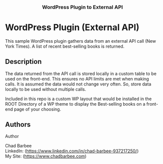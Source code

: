 <!-- PROJECT LOGO -->
<br />
<div align="center">
  
  <h3 align="center">WordPress Plugin to External API</h3>

</div>


# WordPress Plugin (External API)

This sample WordPress plugin gathers data from an external API call (New York Times). A list of recent best-selling books is returned.

## Description

The data returned from the API call is stored locally in a custom table to be used on the front-end. This ensures no API limits are met when making calls. It is assumed the data would not change very often. So, store data locally to be used without multiple calls.

Included in this repo is a custom WP layout that would be installed in the ROOT Directory of a WP theme to display the Best-selling books on a front-end page of your choosing.

## Authors

Author

Chad Barbee  
LinkedIn: (https://www.linkedin.com/in/chad-barbee-937217250/)<br />
My Site: (https://www.chadbarbee.com)